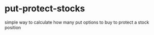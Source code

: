 # put-protect-stocks
simple way to calculate how many put options to buy to protect a stock position

